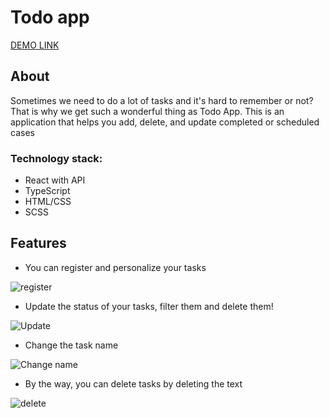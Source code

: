 # Todo app
[DEMO LINK](https://Alzay007.github.io/todo-app/)

## About

Sometimes we need to do a lot of tasks and it's hard to remember or not? That is why we get such a wonderful thing as Todo App. This is an application that helps you add, delete, and update completed or scheduled cases

### Technology stack:
+ React with API
+ TypeScript
+ HTML/CSS
+ SCSS

## Features

+ You can register and personalize your tasks

![register](https://i.postimg.cc/rsmmbV7K/1-part.gif "register") 

+ Update the status of your tasks, filter them and delete them!

![Update](https://i.postimg.cc/cJRrt5Q4/2-part.gif "Update") 

+ Change the task name

![Change name](https://i.postimg.cc/859KnSkN/3-part.gif "Change name") 

+ By the way, you can delete tasks by deleting the text

![delete](https://i.postimg.cc/MKR4Nvj4/4-part.gif "delete") 
